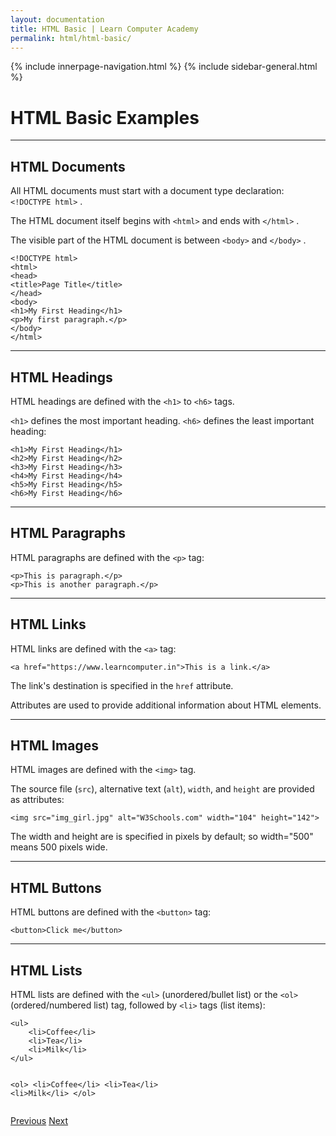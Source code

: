 ```yaml
---
layout: documentation
title: HTML Basic | Learn Computer Academy
permalink: html/html-basic/
---
```

<div class="loader">
{% include innerpage-navigation.html %}
{% include sidebar-general.html %}
            <div class="page-content">
                <div class="content-wrapper">
                    <div class="row">
                        <div class="col-md-9 content">
                            <!-- Your content goes started here -->
                            <div class="doc-content">
                                <h1>HTML Basic Examples</h1>
                                <hr>
                                <h2>HTML Documents</h2>
                                <p>All HTML documents must start with a document type declaration: <code>&lt;!DOCTYPE html></code> .</p>
                                <p>The HTML document itself begins with <code>&lt;html></code> and ends with <code>&lt;/html></code> .</p>
                                <p>The visible part of the HTML document is between <code>&lt;body></code> and <code>&lt;/body></code> .</p>
                                <pre class="snippet"><code class="html">&lt;!DOCTYPE html>
&lt;html>
&lt;head>
&lt;title>Page Title&lt;/title>
&lt;/head>
&lt;body>
&lt;h1>My First Heading&lt;/h1>
&lt;p>My first paragraph.&lt;/p>
&lt;/body>
&lt;/html>
</code></pre>
<hr>      
                            <h2>HTML Headings</h2>
                            <p>HTML headings are defined with the <code>&lt;h1></code> to <code>&lt;h6></code> tags.</p>
                            <p><code>&lt;h1></code> defines the most important heading. <code>&lt;h6></code> defines the least important heading: </p>
                            <pre class="snippet"><code class="html">&lt;h1>My First Heading&lt;/h1>
&lt;h2>My First Heading&lt;/h2>
&lt;h3>My First Heading&lt;/h3>
&lt;h4>My First Heading&lt;/h4>
&lt;h5>My First Heading&lt;/h5>
&lt;h6>My First Heading&lt;/h6>
</code></pre>
<hr>
                        <h2>HTML Paragraphs</h2>
                        <p>HTML paragraphs are defined with the <code>&lt;p></code> tag:</p>
                        <pre class="snippet"><code class="html">&lt;p>This is paragraph.&lt;/p>
&lt;p>This is another paragraph.&lt;/p>
</code></pre>
<hr>
                        <h2>HTML Links</h2>
                        <p>HTML links are defined with the <code>&lt;a></code> tag:</p>
                        <pre class="snippet"><code class="html">&lt;a href="https://www.learncomputer.in">This is a link.&lt;/a></code></pre>
                        <p>The link's destination is specified in the <code>href</code> attribute.</p> 
                        <p>Attributes are used to provide additional information about HTML elements.</p>

<hr>
                        <h2>HTML Images</h2>
                        <p>HTML images are defined with the <code>&lt;img></code> tag.</p>
                        <p>The source file (<code>src</code>), alternative text (<code>alt</code>), <code>width</code>, and <code>height</code> are provided as attributes:</p>
                        <pre class="snippet"><code class="html">&lt;img src="img_girl.jpg" alt="W3Schools.com" width="104" height="142"></code></pre>
                        <p>The width and height are is specified in pixels by default; so width="500" means 500 pixels wide.</p>

<hr>
                        <h2>HTML Buttons</h2>
                        <p>HTML buttons are defined with the <code>&lt;button></code> tag:</p>
                        <pre class="snippet"><code class="html">&lt;button>Click me&lt;/button></code></pre>
<hr>
                        <h2>HTML Lists</h2>
                        <p>HTML lists are defined with the <code>&lt;ul></code> (unordered/bullet list) or the <code>&lt;ol></code> (ordered/numbered list) tag, followed by <code>&lt;li></code> tags (list items):</p>
                        <pre class="snippet"><code class="html">&lt;ul>          
    &lt;li>Coffee&lt;/li>
    &lt;li>Tea&lt;/li>
    &lt;li>Milk&lt;/li>
&lt;/ul>

&lt;ol>
    &lt;li>Coffee&lt;/li>
    &lt;li>Tea&lt;/li>
    &lt;li>Milk&lt;/li>
&lt;/ol></code></pre>
                            </div>
                            <!-- /.Your content goes ends here -->
                            <div class="footer-btn d-flex justify-content-between">
                                <a href="html-intro" class="btn"><i class="fas fa-arrow-circle-left"></i>Previous</a>
                                <a href="html-attributes" class="btn">Next<i class="fas fa-arrow-circle-right"></i></a>
                            </div>
                            <!-- /.End of footer button -->
                        </div>
                        <!-- Right Sidebar Start-->
                        <?php include '../includes/right-sidebar-innerpage.php'; ?>
                        <!-- Right-Sidebar End -->
                    </div>
                </div>
